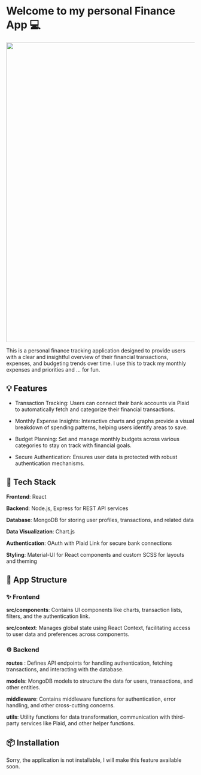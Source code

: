 # Welcome to my personal Finance App 💻

<p align="center"><img src="https://i.imgur.com/tv7mvwp.png" width="800"><p>
<p></p>
<p>This is a personal finance tracking application designed to provide users with a clear and insightful overview of their financial transactions, expenses, and budgeting trends over time. I use this to track my monthly expenses and priorities and ... for fun.</p>

## 💡 Features

- <p>Transaction Tracking: Users can connect their bank accounts via Plaid to automatically fetch and categorize their financial transactions.
- <p>Monthly Expense Insights: Interactive charts and graphs provide a visual breakdown of spending patterns, helping users identify areas to save.
- <p>Budget Planning: Set and manage monthly budgets across various categories to stay on track with financial goals.
- <p>Secure Authentication: Ensures user data is protected with robust authentication mechanisms.

## 🚀 Tech Stack

<p><strong>Frontend</strong>: React </p>
<p><strong>Backend</strong>: Node.js, Express for REST API services</p>
<p><strong>Database</strong>: MongoDB for storing user profiles, transactions, and related data</p>
<p><strong>Data Visualization</strong>: Chart.js</p>
<p><strong>Authentication</strong>: OAuth with Plaid Link for secure bank connections</p>
<p><strong>Styling</strong>: Material-UI for React components and custom SCSS for layouts and theming</p>

## 🌴 App Structure

### ✨ Frontend

<p><strong>src/components</strong>: Contains UI components like charts, transaction lists, filters, and the authentication link.
<p><strong>src/context</strong>: Manages global state using React Context, facilitating access to user data and preferences across components.

### ⚙️ Backend

<p><strong>routes</strong> : Defines API endpoints for handling authentication, fetching transactions, and interacting with the database. </p>
<p><strong>models</strong>: MongoDB models to structure the data for users, transactions, and other entities.
<p><strong>middleware</strong>: Contains middleware functions for authentication, error handling, and other cross-cutting concerns.
<p><strong>utils</strong>: Utility functions for data transformation, communication with third-party services like Plaid, and other helper functions.

## 📦 Installation

Sorry, the application is not installable, I will make this feature available soon.
